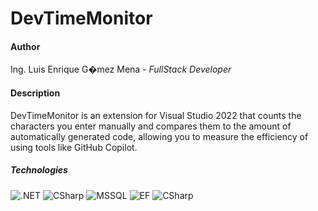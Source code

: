  # DevTimeMonitor
 
 #### Author

 Ing. Luis Enrique G�mez Mena - *FullStack Developer* 

 #### Description 

DevTimeMonitor is an extension for Visual Studio 2022 that counts the characters you enter manually and compares them to the amount of automatically generated code, allowing you to measure the efficiency of using tools like GitHub Copilot.

 ##### Technologies

 <div style="display: inline-block;">
   <img alt=".NET" src="https://img.shields.io/badge/.NET-5C2D91?style=for-the-badge&logo=.net&logoColor=white"> 
   <img alt="CSharp" src="https://img.shields.io/badge/C%23-239120?style=for-the-badge&logo=c-sharp&logoColor=white"> 
   <img alt="MSSQL" src="https://img.shields.io/badge/MSSQL-CC2927?style=for-the-badge&logo=microsoftsqlserver&logoColor=white">
   <img alt="EF" src="https://img.shields.io/badge/Entity%20Framework-512BD4?style=for-the-badge">
   <img alt="CSharp" src="https://img.shields.io/badge/json-000000?style=for-the-badge&logo=json&logoColor=white"> 
 </div>